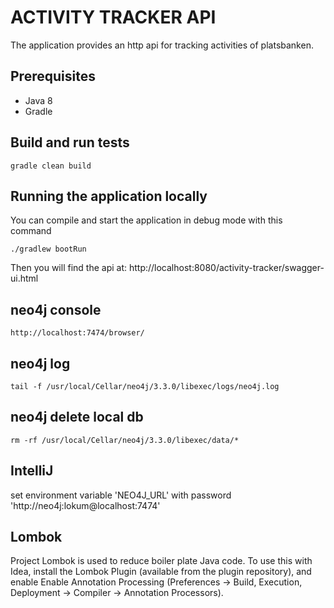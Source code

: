 # ACTIVITY TRACKER API #
The application provides an http api for tracking activities of platsbanken.

## Prerequisites ##
- Java 8
- Gradle

## Build and run tests ##
```
gradle clean build
```

## Running the application locally ##
You can compile and start the application in debug mode with this command

```
./gradlew bootRun
```
Then you will find the api at:
http://localhost:8080/activity-tracker/swagger-ui.html


## neo4j console ##
```
http://localhost:7474/browser/
```

## neo4j log ##
```
tail -f /usr/local/Cellar/neo4j/3.3.0/libexec/logs/neo4j.log
```

## neo4j delete local db ##
```
rm -rf /usr/local/Cellar/neo4j/3.3.0/libexec/data/*
```

## IntelliJ ##
set environment variable 'NEO4J_URL' with password 'http://neo4j:lokum@localhost:7474'

## Lombok ##
Project Lombok is used to reduce boiler plate Java code.
To use this with Idea, install the Lombok Plugin (available from the plugin repository), and enable Enable Annotation Processing (Preferences -> Build, Execution, Deployment -> Compiler -> Annotation Processors).